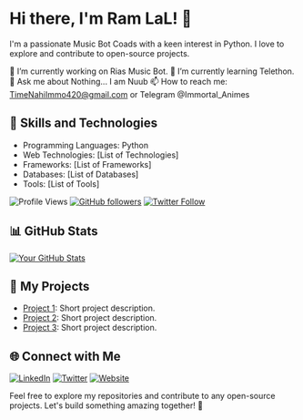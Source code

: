 # Hi there, I'm Ram LaL! 👋

I'm a passionate Music Bot Coads with a keen interest in Python. I love to explore and contribute to open-source projects.

🔭 I’m currently working on Rias Music Bot. 
🌱 I’m currently learning Telethon. 
💬 Ask me about Nothing... I am Nuub
📫 How to reach me: TimeNahiImmo420@gmail.com or Telegram @Immortal_Animes

## 🚀 Skills and Technologies

- Programming Languages: Python
- Web Technologies: [List of Technologies]
- Frameworks: [List of Frameworks]
- Databases: [List of Databases]
- Tools: [List of Tools]

![Profile Views](https://komarev.com/ghpvc/?username=your-username&color=blueviolet)
[![GitHub followers](https://img.shields.io/github/followers/your-username?style=social)](https://github.com/your-username)
[![Twitter Follow](https://img.shields.io/twitter/follow/your-twitter?style=social)](https://twitter.com/your-twitter)

## 📊 GitHub Stats

[![Your GitHub Stats](https://github-readme-stats.vercel.app/api?username=your-username&show_icons=true&count_private=true&hide=prs&theme=radical)](https://github.com/anuraghazra/github-readme-stats)

## 📂 My Projects

- [Project 1](https://github.com/your-username/project-1): Short project description.
- [Project 2](https://github.com/your-username/project-2): Short project description.
- [Project 3](https://github.com/your-username/project-3): Short project description.

## 🌐 Connect with Me

[![LinkedIn](https://img.shields.io/badge/LinkedIn-Connect-blue)](https://www.linkedin.com/in/your-linkedin)
[![Twitter](https://img.shields.io/twitter/url?style=social&url=https%3A%2F%2Ftwitter.com%2Fyour-twitter)](https://twitter.com/your-twitter)
[![Website](https://img.shields.io/badge/Website-Visit-brightgreen)](https://www.your-website.com)

Feel free to explore my repositories and contribute to any open-source projects. Let's build something amazing together! 🚀
